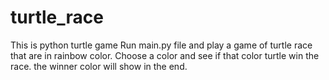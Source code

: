 # turtle_race
 This is python turtle game
 Run main.py file and play a game of turtle race that are in rainbow color.
 Choose a color and see if that color turtle win the race.
 the winner color will show in the end.
